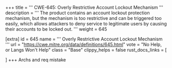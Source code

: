+++
title = '''
CWE-645: Overly Restrictive Account Lockout Mechanism
'''
description	= '''
The product contains an account lockout protection mechanism, but the mechanism is too restrictive and can be triggered too easily, which allows attackers to deny service to legitimate users by causing their accounts to be locked out.
'''
weight = 645

[extra]
id = 645
name = '''
Overly Restrictive Account Lockout Mechanism
'''
url = "https://cwe.mitre.org/data/definitions/645.html"
vote = "No Help, or Langs Won't Help"
class = "Base"
clippy_helps = false
rust_docs_links = [
	
]
+++
Archs and req mistake